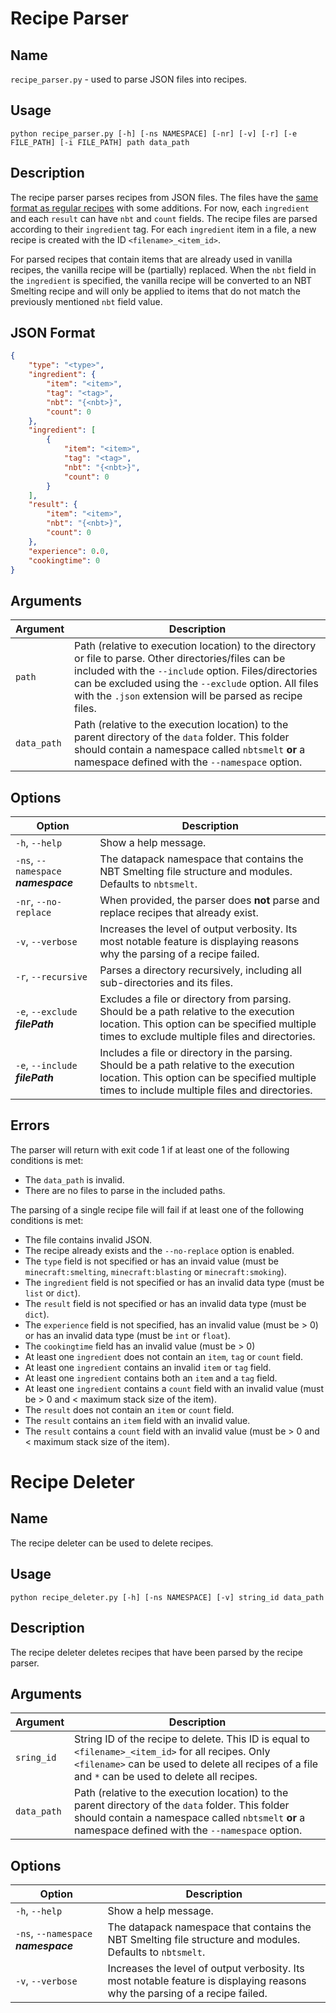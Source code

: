 # Recipe Parser
## Name
`recipe_parser.py` - used to parse JSON files into recipes.

## Usage
`python recipe_parser.py [-h] [-ns NAMESPACE] [-nr] [-v] [-r] [-e FILE_PATH] [-i FILE_PATH] path data_path`

## Description
The recipe parser parses recipes from JSON files. The files have the [same format as regular recipes](https://minecraft.gamepedia.com/Recipe#JSON_format) with some additions. For now, each `ingredient` and each `result` can have `nbt` and `count` fields. The recipe files are parsed according to their `ingredient` tag. For each `ingredient` item in a file, a new recipe is created with the ID `<filename>_<item_id>`.

For parsed recipes that contain items that are already used in vanilla recipes, the vanilla recipe will be (partially) replaced. When the `nbt` field in the `ingredient` is specified, the vanilla recipe will be converted to an NBT Smelting recipe and will only be applied to items that do not match the previously mentioned `nbt` field value.

## JSON Format
```json
{
    "type": "<type>",
    "ingredient": {
        "item": "<item>",
        "tag": "<tag>",
        "nbt": "{<nbt>}",
        "count": 0
    },
    "ingredient": [
        {
            "item": "<item>",
            "tag": "<tag>",
            "nbt": "{<nbt>}",
            "count": 0
        }
    ],
    "result": {
        "item": "<item>",
        "nbt": "{<nbt>}",
        "count": 0
    },
    "experience": 0.0,
    "cookingtime": 0
}
```

## Arguments
| Argument | Description |
|----------|-------------|
| `path`   | Path (relative to execution location) to the directory or file to parse. Other directories/files can be included with the `--include` option. Files/directories can be excluded using the `--exclude` option. All files with the `.json` extension will be parsed as recipe files. |
| `data_path` | Path (relative to the execution location) to the parent directory of the `data` folder. This folder should contain a namespace called `nbtsmelt` **or** a namespace defined with the `--namespace` option. |

## Options
| Option | Description |
|--------|-------------|
| `-h`, `--help` | Show a help message. |
| `-ns`, `--namespace` **_namespace_** | The datapack namespace that contains the NBT Smelting file structure and modules. Defaults to `nbtsmelt`. |
| `-nr`, `--no-replace` | When provided, the parser does **not** parse and replace recipes that already exist. |
| `-v`, `--verbose` | Increases the level of output verbosity. Its most notable feature is displaying reasons why the parsing of a recipe failed. |
| `-r`, `--recursive` | Parses a directory recursively, including all sub-directories and its files. |
| `-e`, `--exclude` **_filePath_** | Excludes a file or directory from parsing. Should be a path relative to the execution location. This option can be specified multiple times to exclude multiple files and directories. |
| `-e`, `--include` **_filePath_** | Includes a file or directory in the parsing. Should be a path relative to the execution location. This option can be specified multiple times to include multiple files and directories. |

## Errors
The parser will return with exit code 1 if at least one of the following conditions is met:
- The `data_path` is invalid.
- There are no files to parse in the included paths.

The parsing of a single recipe file will fail if at least one of the following conditions is met:
- The file contains invalid JSON.
- The recipe already exists and the `--no-replace` option is enabled.
- The `type` field is not specified or has an invaid value (must be `minecraft:smelting`, `minecraft:blasting` or `minecraft:smoking`).
- The `ingredient` field is not specified or has an invalid data type (must be `list` or `dict`).
- The `result` field is not specified or has an invalid data type (must be `dict`).
- The `experience` field is not specified, has an invalid value (must be > 0) or has an invalid data type (must be `int` or `float`).
- The `cookingtime` field has an invalid value (must be > 0)
- At least one `ingredient` does not contain an `item`, `tag` or `count` field.
- At least one `ingredient` contains an invalid `item` or `tag` field.
- At least one `ingredient` contains both an `item` and a `tag` field.
- At least one `ingredient` contains a `count` field with an invalid value (must be > 0 and < maximum stack size of the item).
- The `result` does not contain an `item` or `count` field.
- The `result` contains an `item` field with an invalid value.
- The `result` contains a `count` field with an invalid value (must be > 0 and < maximum stack size of the item).



# Recipe Deleter
## Name
The recipe deleter can be used to delete recipes.

## Usage
`python recipe_deleter.py [-h] [-ns NAMESPACE] [-v] string_id data_path`

## Description
The recipe deleter deletes recipes that have been parsed by the recipe parser.

## Arguments
| Argument | Description |
|----------|-------------|
| `sring_id`   | String ID of the recipe to delete. This ID is equal to `<filename>_<item_id>` for all recipes. Only `<filename>` can be used to delete all recipes of a file and `*` can be used to delete all recipes. |
| `data_path` | Path (relative to the execution location) to the parent directory of the `data` folder. This folder should contain a namespace called `nbtsmelt` **or** a namespace defined with the `--namespace` option. |

## Options
| Option | Description |
|--------|-------------|
| `-h`, `--help` | Show a help message. |
| `-ns`, `--namespace` **_namespace_** | The datapack namespace that contains the NBT Smelting file structure and modules. Defaults to `nbtsmelt`. |
| `-v`, `--verbose` | Increases the level of output verbosity. Its most notable feature is displaying reasons why the parsing of a recipe failed. |

